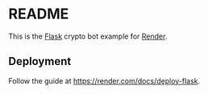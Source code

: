# README

This is the [Flask](http://flask.pocoo.org/) crypto bot example for [Render](https://render.com).

## Deployment

Follow the guide at https://render.com/docs/deploy-flask.
